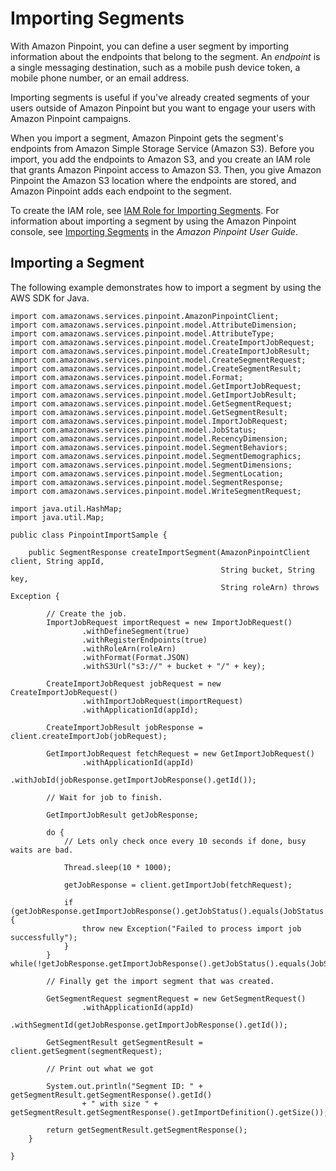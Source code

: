 # Importing Segments<a name="segments-importing"></a>

With Amazon Pinpoint, you can define a user segment by importing information about the endpoints that belong to the segment\. An *endpoint* is a single messaging destination, such as a mobile push device token, a mobile phone number, or an email address\.

Importing segments is useful if you've already created segments of your users outside of Amazon Pinpoint but you want to engage your users with Amazon Pinpoint campaigns\.

When you import a segment, Amazon Pinpoint gets the segment's endpoints from Amazon Simple Storage Service \(Amazon S3\)\. Before you import, you add the endpoints to Amazon S3, and you create an IAM role that grants Amazon Pinpoint access to Amazon S3\. Then, you give Amazon Pinpoint the Amazon S3 location where the endpoints are stored, and Amazon Pinpoint adds each endpoint to the segment\.

To create the IAM role, see [IAM Role for Importing Segments](permissions-import.md)\. For information about importing a segment by using the Amazon Pinpoint console, see [Importing Segments](http://docs.aws.amazon.com/pinpoint/latest/userguide/segments-importing.html) in the *Amazon Pinpoint User Guide*\.

## Importing a Segment<a name="segments-importing-example-java"></a>

The following example demonstrates how to import a segment by using the AWS SDK for Java\.

```
import com.amazonaws.services.pinpoint.AmazonPinpointClient;
import com.amazonaws.services.pinpoint.model.AttributeDimension;
import com.amazonaws.services.pinpoint.model.AttributeType;
import com.amazonaws.services.pinpoint.model.CreateImportJobRequest;
import com.amazonaws.services.pinpoint.model.CreateImportJobResult;
import com.amazonaws.services.pinpoint.model.CreateSegmentRequest;
import com.amazonaws.services.pinpoint.model.CreateSegmentResult;
import com.amazonaws.services.pinpoint.model.Format;
import com.amazonaws.services.pinpoint.model.GetImportJobRequest;
import com.amazonaws.services.pinpoint.model.GetImportJobResult;
import com.amazonaws.services.pinpoint.model.GetSegmentRequest;
import com.amazonaws.services.pinpoint.model.GetSegmentResult;
import com.amazonaws.services.pinpoint.model.ImportJobRequest;
import com.amazonaws.services.pinpoint.model.JobStatus;
import com.amazonaws.services.pinpoint.model.RecencyDimension;
import com.amazonaws.services.pinpoint.model.SegmentBehaviors;
import com.amazonaws.services.pinpoint.model.SegmentDemographics;
import com.amazonaws.services.pinpoint.model.SegmentDimensions;
import com.amazonaws.services.pinpoint.model.SegmentLocation;
import com.amazonaws.services.pinpoint.model.SegmentResponse;
import com.amazonaws.services.pinpoint.model.WriteSegmentRequest;

import java.util.HashMap;
import java.util.Map;

public class PinpointImportSample {

    public SegmentResponse createImportSegment(AmazonPinpointClient client, String appId,
                                               String bucket, String key,
                                               String roleArn) throws Exception {

        // Create the job.
        ImportJobRequest importRequest = new ImportJobRequest()
                .withDefineSegment(true)
                .withRegisterEndpoints(true)
                .withRoleArn(roleArn)
                .withFormat(Format.JSON)
                .withS3Url("s3://" + bucket + "/" + key);

        CreateImportJobRequest jobRequest = new CreateImportJobRequest()
                .withImportJobRequest(importRequest)
                .withApplicationId(appId);

        CreateImportJobResult jobResponse = client.createImportJob(jobRequest);

        GetImportJobRequest fetchRequest = new GetImportJobRequest()
                .withApplicationId(appId)
                .withJobId(jobResponse.getImportJobResponse().getId());

        // Wait for job to finish.

        GetImportJobResult getJobResponse;

        do {
            // Lets only check once every 10 seconds if done, busy waits are bad.

            Thread.sleep(10 * 1000);

            getJobResponse = client.getImportJob(fetchRequest);

            if (getJobResponse.getImportJobResponse().getJobStatus().equals(JobStatus.FAILED)) {
                throw new Exception("Failed to process import job successfully");
            }
        } while(!getJobResponse.getImportJobResponse().getJobStatus().equals(JobStatus.COMPLETED));

        // Finally get the import segment that was created.

        GetSegmentRequest segmentRequest = new GetSegmentRequest()
                .withApplicationId(appId)
                .withSegmentId(getJobResponse.getImportJobResponse().getId());

        GetSegmentResult getSegmentResult = client.getSegment(segmentRequest);

        // Print out what we got

        System.out.println("Segment ID: " + getSegmentResult.getSegmentResponse().getId()
                + " with size " + getSegmentResult.getSegmentResponse().getImportDefinition().getSize());

        return getSegmentResult.getSegmentResponse();
    }

}
```